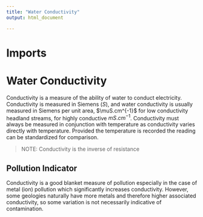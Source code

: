 ```yaml
---
title: "Water Conductivity"
output: html_document 

---
```


# Imports

# Water Conductivity 
Conductivity is a measure of the ability of water to conduct electricity. Conductivity is measured in Siemens ($S$), and water conductivity is usually measured in Siemens per unit area, $\muS.cm^{-1}$ for low conductivity headland streams, for highly conductive $mS.cm^{-1}$. Conductivity must always be measured in conjunction with temperature as conductivity varies directly with temperature. Provided the temperature is recorded the reading can be standardized for comparison. 

>NOTE: Conductivity is the inverse of resistance

## Pollution Indicator 
Conductivity is a good blanket measure of pollution especially in the case of metal (ion) pollution which significantly increases conductivity. However, some geologies naturally have more metals and therefore higher associated conductivity, so some variation is not necessarily indicative of contamination. 
